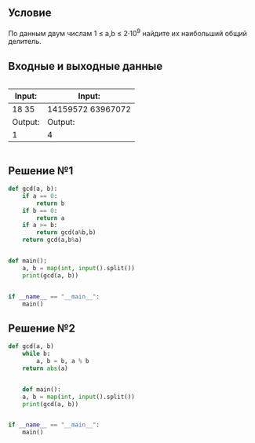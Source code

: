 ## Условие
По данным двум числам 1 ≤ a,b ≤ 2&#183;10<sup>9</sup> найдите их наибольший общий делитель.
## Входные и выходные данные
<div style="display: flex; flex-direction: row;" >
<div>

| Input:|
|---|
|18 35|
|Output:|
| 1 |

</div>
<div>

| Input:|
|---|
| 14159572 63967072 |
|Output:|
| 4 |

</div>
</div>

## Решение №1 
```python
def gcd(a, b):
    if a == 0:
        return b
    if b == 0:
        return a
    if a >= b:
        return gcd(a%b,b)
    return gcd(a,b%a)


def main():
    a, b = map(int, input().split())
    print(gcd(a, b))


if __name__ == "__main__":
    main()
```
## Решение №2
```python
def gcd(a, b)
	while b:
		a, b = b, a % b
	return abs(a)


    def main():
    a, b = map(int, input().split())
    print(gcd(a, b))


if __name__ == "__main__":
    main()
```
